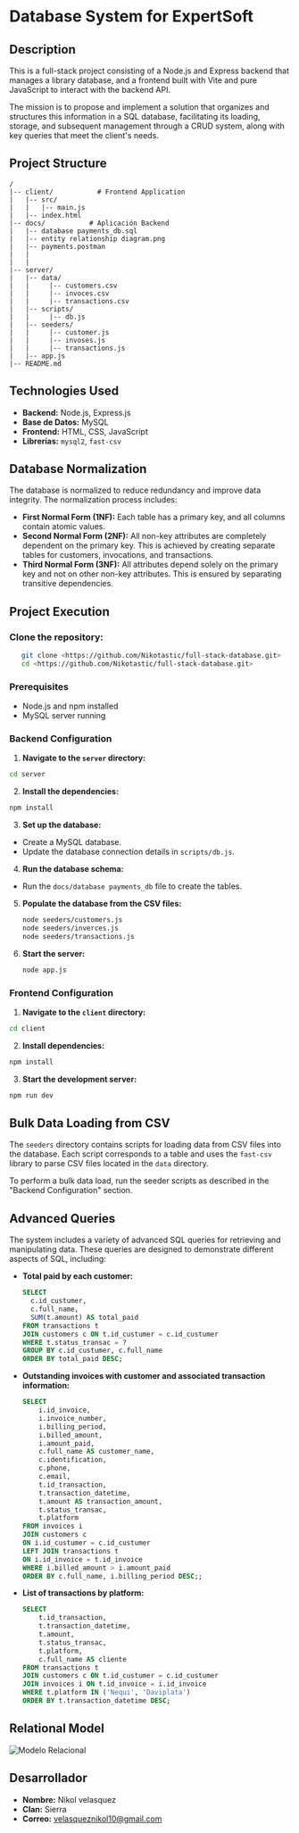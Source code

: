 # Database System for ExpertSoft

## Description

This is a full-stack project consisting of a Node.js and Express backend that manages a library database, and a frontend built with Vite and pure JavaScript to interact with the backend API.

The mission is to propose and implement a solution that organizes and structures this information in a SQL database, facilitating its loading, storage, and subsequent management through a CRUD system, along with key queries that meet the client's needs.

## Project Structure

```
/
|-- client/           # Frontend Application
|   |-- src/
|   |   |-- main.js     
|   |-- index.html     
|-- docs/           # Aplicación Backend
|   |-- database payments_db.sql        
|   |-- entity relationship diagram.png         
|   |-- payments.postman      
|   |           
|   |       
|-- server/             
|   |-- data/
|   |     |-- customers.csv
|   |     |-- invoces.csv
|   |     |-- transactions.csv
|   |-- scripts/
|   |     |-- db.js
|   |-- seeders/ 
|   |     |-- customer.js
|   |     |-- invoses.js
|   |     |-- transactions.js
|   |-- app.js   
|-- README.md         
```

## Technologies Used

- **Backend:** Node.js, Express.js
- **Base de Datos:** MySQL
- **Frontend:** HTML, CSS, JavaScript
- **Librerías:** `mysql2`, `fast-csv`

## Database Normalization

The database is normalized to reduce redundancy and improve data integrity. The normalization process includes:

- **First Normal Form (1NF):** Each table has a primary key, and all columns contain atomic values.
- **Second Normal Form (2NF):** All non-key attributes are completely dependent on the primary key. This is achieved by creating separate tables for customers, invocations, and transactions.
- **Third Normal Form (3NF):** All attributes depend solely on the primary key and not on other non-key attributes. This is ensured by separating transitive dependencies.

## Project Execution

### Clone the repository:

 ```bash
    git clone <https://github.com/Nikotastic/full-stack-database.git>
    cd <https://github.com/Nikotastic/full-stack-database.git>
```

### Prerequisites

- Node.js and npm installed
- MySQL server running

### Backend Configuration

1. **Navigate to the `server` directory:**
```bash
cd server
```

2. **Install the dependencies:**
```bash
npm install
```
3. **Set up the database:**
- Create a MySQL database.
- Update the database connection details in `scripts/db.js`.

4. **Run the database schema:**
- Run the `docs/database payments_db` file to create the tables.

5. **Populate the database from the CSV files:**
    ```bash
    node seeders/customers.js
    node seeders/inverces.js
    node seeders/transactions.js
    ```

6. **Start the server:**
    ```bash
    node app.js
    ```

### Frontend Configuration

1. **Navigate to the `client` directory:**
```bash
cd client
```

2. **Install dependencies:**
```bash
npm install
```

3. **Start the development server:**
```bash
npm run dev
```
## Bulk Data Loading from CSV

The `seeders` directory contains scripts for loading data from CSV files into the database. Each script corresponds to a table and uses the `fast-csv` library to parse CSV files located in the `data` directory.

To perform a bulk data load, run the seeder scripts as described in the "Backend Configuration" section.


## Advanced Queries

The system includes a variety of advanced SQL queries for retrieving and manipulating data. These queries are designed to demonstrate different aspects of SQL, including:

-   **Total paid by each customer:**
    ```sql
    SELECT 
      c.id_custumer,
      c.full_name,
      SUM(t.amount) AS total_paid
    FROM transactions t
    JOIN customers c ON t.id_custumer = c.id_custumer
    WHERE t.status_transac = ?
    GROUP BY c.id_custumer, c.full_name
    ORDER BY total_paid DESC;
    ```

-   **Outstanding invoices with customer and associated transaction information:**
    ```sql
    SELECT 
        i.id_invoice,
        i.invoice_number,
        i.billing_period,
        i.billed_amount,
        i.amount_paid,
        c.full_name AS customer_name,
        c.identification,
        c.phone,
        c.email,
        t.id_transaction,
        t.transaction_datetime,
        t.amount AS transaction_amount,
        t.status_transac,
        t.platform
    FROM invoices i
    JOIN customers c 
    ON i.id_custumer = c.id_custumer
    LEFT JOIN transactions t 
    ON i.id_invoice = t.id_invoice
    WHERE i.billed_amount > i.amount_paid
    ORDER BY c.full_name, i.billing_period DESC;;
    ```

-   **List of transactions by platform:**
    ```sql
    SELECT 
        t.id_transaction,
        t.transaction_datetime,
        t.amount,
        t.status_transac,
        t.platform,
        c.full_name AS cliente
    FROM transactions t
    JOIN customers c ON t.id_custumer = c.id_custumer
    JOIN invoices i ON t.id_invoice = i.id_invoice
    WHERE t.platform IN ('Nequi', 'Daviplata') 
    ORDER BY t.transaction_datetime DESC;
    ```

## Relational Model

![Modelo Relacional](docs/entity%20relationship%20diagram.drawio.png) 

## Desarrollador

-   **Nombre:** Nikol velasquez
-   **Clan:** Sierra
-   **Correo:** velasqueznikol10@gmail.com
